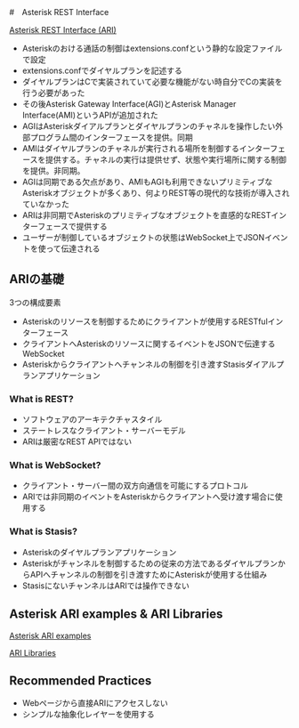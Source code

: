 #　Asterisk REST Interface

[Asterisk REST Interface (ARI)](https://wiki.asterisk.org/wiki/pages/viewpage.action?pageId=29395573)

- Asteriskのおける通話の制御はextensions.confという静的な設定ファイルで設定
- extensions.confでダイヤルプランを記述する
- ダイヤルプランはCで実装されていて必要な機能がない時自分でCの実装を行う必要があった
- その後Asterisk Gateway Interface(AGI)とAsterisk Manager Interface(AMI)というAPIが追加された
- AGIはAsteriskダイアルプランとダイヤルプランのチャネルを操作したい外部プログラム間のインターフェースを提供。同期
- AMIはダイヤルプランのチャネルが実行される場所を制御するインターフェースを提供する。チャネルの実行は提供せず、状態や実行場所に関する制御を提供。非同期。
- AGIは同期である欠点があり、AMIもAGIも利用できないプリミティブなAsteriskオブジェクトが多くあり、何よりREST等の現代的な技術が導入されていなかった
- ARIは非同期でAsteriskのプリミティブなオブジェクトを直感的なRESTインターフェースで提供する
- ユーザーが制御しているオブジェクトの状態はWebSocket上でJSONイベントを使って伝達される

## ARIの基礎

3つの構成要素

- Asteriskのリソースを制御するためにクライアントが使用するRESTfulインターフェース
- クライアントへAsteriskのリソースに関するイベントをJSONで伝達するWebSocket
- Asteriskからクライアントへチャンネルの制御を引き渡すStasisダイアルプランアプリケーション

### What is REST?

- ソフトウェアのアーキテクチャスタイル
- ステートレスなクライアント・サーバーモデル
- ARIは厳密なREST APIではない

### What is WebSocket?

- クライアント・サーバー間の双方向通信を可能にするプロトコル
- ARIでは非同期のイベントをAsteriskからクライアントへ受け渡す場合に使用する

### What is Stasis?

- Asteriskのダイヤルプランアプリケーション
- Asteriskがチャンネルを制御するための従来の方法であるダイヤルプランからAPIへチャンネルの制御を引き渡すためにAsteriskが使用する仕組み
- StasisにないチャンネルはARIでは操作できない

## Asterisk ARI examples & ARI Libraries

[Asterisk ARI examples](https://github.com/asterisk/ari-examples)

[ARI Libraries](https://wiki.asterisk.org/wiki/display/AST/ARI+Libraries)

## Recommended Practices

- Webページから直接ARIにアクセスしない
- シンプルな抽象化レイヤーを使用する



